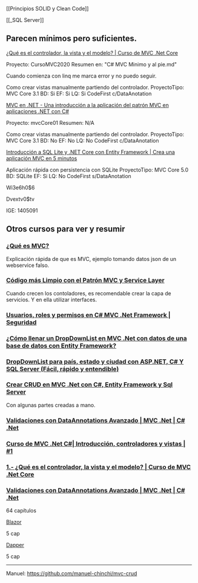 
[[Principios SOLID y Clean Code]]

[[_SQL Server]]

## Parecen mínimos pero suficientes.

[¿Qué es el controlador, la vista y el modelo? | Curso de MVC .Net Core](https://www.youtube.com/watch?v=fjmaXtgJpUg)

Proyecto: CursoMVC2020
Resumen en: "C# MVC Minimo y al pie.md"  

Cuando comienza con linq me marca error y no puedo seguir.

Como crear vistas manualmente partiendo del controlador.
ProyectoTipo: MVC Core 3.1
BD: Si
EF: Si
LQ: Si
CodeFirst c/DataAnotation



[MVC en .NET - Una introducción a la aplicación del patrón MVC en aplicaciones .NET con C#](https://www.youtube.com/watch?v=DG15OMmtjd8)

Proyecto: mvcCore01
Resumen: N/A

Como crear vistas manualmente partiendo del controlador.
ProyectoTipo: MVC Core 3.1
BD: No
EF: No
LQ: No
CodeFirst c/DataAnotation



[Introducción a SQL Lite y .NET Core con Entity Framework | Crea una aplicación MVC en 5 minutos](https://www.youtube.com/watch?v=mIakY0QOtTA&list=PLTVK2lirpnShcRp2IgGa6P1EOCWvH--kD)

Aplicación rápida con persistencia con SQLite
ProyectoTipo: MVC Core 5.0
BD: SQLite
EF: Si
LQ: No
CodeFirst s/DataAnotation

Wi3e6h0$6

Dvextv0$tv

IGE: 1405091



## Otros cursos para ver y resumir

### [¿Qué es MVC?](https://www.youtube.com/watch?v=m1shPjV-98U)

Explicación rápida de que es MVC, ejemplo tomando datos json de un webservice falso.

### [Código más Limpio con el Patrón MVC y Service Layer](https://www.youtube.com/watch?v=9-TvHe-hHeY)

Cuando crecen los contoladores, es recomendable crear la capa de servicios. Y en ella utilizar interfaces.

### [Usuarios, roles y permisos en C# MVC .Net Framework | Seguridad](https://www.youtube.com/watch?v=uMU6hhic0WU)

### [¿Cómo llenar un DropDownList en MVC .Net con datos de una base de datos con Entity Framework?](https://www.youtube.com/watch?v=tiG71g9YnMw)

### [DropDownList para país, estado y ciudad con ASP.NET, C# Y SQL Server (Fácil, rápido y entendible)](https://www.youtube.com/watch?v=9oAeVxviu2g&list=PLSuKjujFoGJ2Ivch50ihu0McQ_hrBD3Hb)

### [Crear CRUD en MVC .Net con C#, Entity Framework y Sql Server](https://www.youtube.com/watch?v=nlW6cl7BTkY)

Con algunas partes creadas a mano.

### [Validaciones con DataAnnotations Avanzado | MVC .Net | C# .Net](https://www.youtube.com/watch?v=rCYGd3_ADn4&list=PLWYKfSbdsjJjcTEeeqkGZi-_WL3w3A-Fu)

### [Curso de MVC .Net C#| Introducción, controladores y vistas | #1](https://www.youtube.com/watch?v=UZNoQMio4XM&list=PLWYKfSbdsjJhzIXJW7FUZUEivr3HGKQZG)

### [1.- ¿Qué es el controlador, la vista y el modelo? | Curso de MVC .Net Core](https://www.youtube.com/watch?v=fjmaXtgJpUg&list=PLWYKfSbdsjJg66pVtdaC4AGrA2mSsiMUL)


### [Validaciones con DataAnnotations Avanzado | MVC .Net | C# .Net](https://www.youtube.com/watch?v=rCYGd3_ADn4&list=PLWYKfSbdsjJjcTEeeqkGZi-_WL3w3A-Fu)

64 capítulos

[Blazor](https://www.youtube.com/watch?v=ktDj2xD-H9s&list=PLWYKfSbdsjJgTz5i8hozK-bsGb7YBs5EZ)

5 cap

[Dapper](https://www.youtube.com/watch?v=BW8Ux1j_LYc&list=PLWYKfSbdsjJiZoXZ-imYs4JB6_468SHHu)

5 cap

---
Manuel:
https://github.com/manuel-chinchi/mvc-crud

